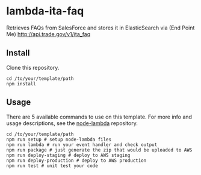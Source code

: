# lambda-ita-faq

Retrieves FAQs from SalesForce and stores it in ElasticSearch via (End Point Me)
http://api.trade.gov/v1/ita_faq

## Install

Clone this repository.

```
cd /to/your/template/path
npm install
```

## Usage

There are 5 available commands to use on this template. For more info and usage descriptions, see the [node-lambda](https://github.com/motdotla/node-lambda) repository.

```
cd /to/your/template/path
npm run setup # setup node-lambda files
npm run lambda # run your event handler and check output
npm run package # just generate the zip that would be uploaded to AWS
npm run deploy-staging # deploy to AWS staging
npm run deploy-production # deploy to AWS production
npm run test # unit test your code
```